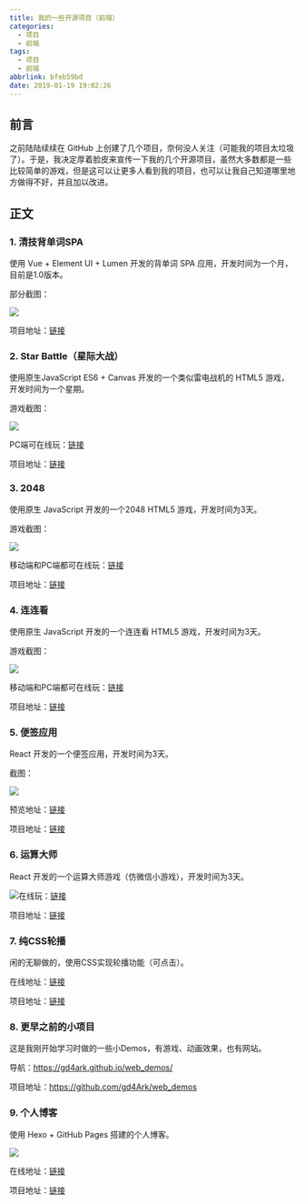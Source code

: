 ```yaml
---
title: 我的一些开源项目（前端）
categories:
  - 项目
  - 前端
tags:
  - 项目
  - 前端
abbrlink: bfeb59bd
date: 2019-01-19 19:02:26
---
```


## 前言

之前陆陆续续在 GitHub 上创建了几个项目，奈何没人关注（可能我的项目太垃圾了）。于是，我决定厚着脸皮来宣传一下我的几个开源项目，虽然大多数都是一些比较简单的游戏，但是这可以让更多人看到我的项目，也可以让我自己知道哪里地方做得不好，并且加以改进。

## 正文

### 1. 清技背单词SPA

使用 Vue + Element UI + Lumen 开发的背单词 SPA 应用，开发时间为一个月，目前是1.0版本。

部分截图：

![](http://ww1.sinaimg.cn/large/9892fa7fgy1fzc6m6dnrij20j00xcn3w.jpg)

项目地址：[链接](https://github.com/gd4Ark/learn_english)

### 2. Star Battle（星际大战）

使用原生JavaScript ES6 + Canvas 开发的一个类似雷电战机的 HTML5 游戏，开发时间为一个星期。

游戏截图：

![](http://ww1.sinaimg.cn/large/9892fa7fgy1fzc6sahf3aj20qo0dcwhu.jpg)

PC端可在线玩：[链接](https://gd4ark.github.io/Star_Battle)

项目地址：[链接](https://github.com/gd4Ark/Star_Battle)

### 3. 2048

使用原生 JavaScript 开发的一个2048 HTML5 游戏，开发时间为3天。

游戏截图：

![](http://ww1.sinaimg.cn/large/9892fa7fgy1fzc6v98jwij211y0lcdiu.jpg)

移动端和PC端都可在线玩：[链接](https://gd4ark.github.io/2048/)

项目地址：[链接](https://github.com/gd4Ark/2048)

### 4. 连连看

使用原生 JavaScript 开发的一个连连看 HTML5 游戏，开发时间为3天。

游戏截图：

![](http://ww1.sinaimg.cn/large/9892fa7fgy1fzc7r1ipekj20s70i97df.jpg)

移动端和PC端都可在线玩：[链接](https://gd4ark.github.io/linkup/)

项目地址：[链接](https://github.com/gd4Ark/linkup)

### 5. 便签应用

React 开发的一个便签应用，开发时间为3天。

截图：

![](http://ww1.sinaimg.cn/large/9892fa7fgy1fzc76qqmykj20s70i9mxh.jpg)

预览地址：[链接](https://gd4ark.github.io/react-note/dist/)

项目地址：[链接](https://github.com/gd4Ark/react-note)

### 6. 运算大师

React 开发的一个运算大师游戏（仿微信小游戏），开发时间为3天。

![](http://ww1.sinaimg.cn/large/9892fa7fgy1fzc794adlaj20s70i9aar.jpg)在线玩：[链接](https://gd4ark.github.io/computing_king/dist/index.html)

项目地址：[链接](https://github.com/gd4Ark/computing_king)

### 7. 纯CSS轮播

闲的无聊做的，使用CSS实现轮播功能（可点击）。

在线地址：[链接](https://gd4ark.github.io/CSS-Carousel/)

项目地址：[链接](https://github.com/gd4Ark/CSS-Carousel)

### 8. 更早之前的小项目

这是我刚开始学习时做的一些小Demos，有游戏、动画效果，也有网站。

导航：https://gd4ark.github.io/web_demos/

项目地址：https://github.com/gd4Ark/web_demos

### 9. 个人博客

使用 Hexo + GitHub Pages 搭建的个人博客。

![](http://ww1.sinaimg.cn/large/9892fa7fgy1fzc7penpbhj20s70gw754.jpg)

在线地址：[链接](https://gd4ark.github.io/)

项目地址：[链接](https://github.com/gd4Ark/gd4Ark.github.io)



